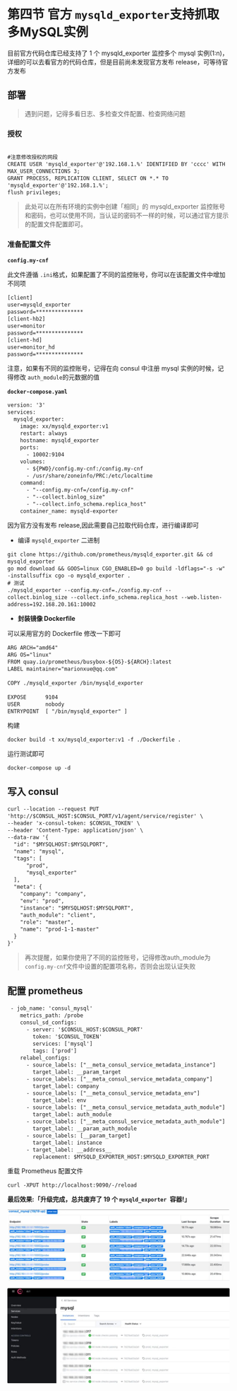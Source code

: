 # 第四节 官方 `mysqld_exporter`支持抓取多MySQL实例

目前官方代码仓库已经支持了 1 个 mysqld_exporter 监控多个 mysql 实例(1:n)，详细的可以去看官方的代码仓库，但是目前尚未发现官方发布 release，可等待官方发布

## **部署**

> 遇到问题，记得多看日志、多检查文件配置、检查网络问题

### **授权**

```

#注意修改授权的网段
CREATE USER 'mysqld_exporter'@'192.168.1.%' IDENTIFIED BY 'cccc' WITH MAX_USER_CONNECTIONS 3;
GRANT PROCESS, REPLICATION CLIENT, SELECT ON *.* TO 'mysqld_exporter'@'192.168.1.%';
flush privileges;
```

> 此处可以在所有环境的实例中创建「相同」的 mysqld_exporter 监控账号和密码，也可以使用不同，当认证的密码不一样的时候，可以通过官方提示的配置文件配置即可。

### **准备配置文件**

**`config.my-cnf`**

此文件遵循 `.ini`格式，如果配置了不同的监控账号，你可以在该配置文件中增加不同项

```
[client]
user=mysqld_exporter
password=***************
[client-hb2]
user=monitor
password=***************
[client-hd]
user=monitor_hd
password=***************
```

注意，如果有不同的监控账号，记得在向 consul 中注册 mysql 实例的时候，记得修改 `auth_module`的元数据的值

**`docker-compose.yaml`**

```
version: '3'
services:
  mysqld_exporter:
    image: xx/mysqld_exporter:v1
    restart: always
    hostname: mysqld_exporter
    ports:
      - 10002:9104
    volumes:
      - ${PWD}/config.my-cnf:/config.my-cnf
      - /usr/share/zoneinfo/PRC:/etc/localtime
    command:
      - "--config.my-cnf=/config.my-cnf"
      - "--collect.binlog_size"
      - "--collect.info_schema.replica_host"
    container_name: mysqld-exporter
```

因为官方没有发布 release,因此需要自己拉取代码仓库，进行编译即可

* 编译 `mysqld_exporter` 二进制

```
git clone https://github.com/prometheus/mysqld_exporter.git && cd mysqld_exporter
go mod download && GOOS=linux CGO_ENABLED=0 go build -ldflags="-s -w" -installsuffix cgo -o mysqld_exporter .
# 测试
./mysqld_exporter --config.my-cnf=./config.my-cnf --collect.binlog_size --collect.info_schema.replica_host --web.listen-address=192.168.20.161:10002
```

* **封装镜像 Dockerfile**

可以采用官方的 Dockerfile 修改一下即可

```
ARG ARCH="amd64"
ARG OS="linux"
FROM quay.io/prometheus/busybox-${OS}-${ARCH}:latest
LABEL maintainer="marionxue@qq.com"

COPY ./mysqld_exporter /bin/mysqld_exporter

EXPOSE      9104
USER        nobody
ENTRYPOINT  [ "/bin/mysqld_exporter" ]
```

构建

```
docker build -t xx/mysqld_exporter:v1 -f ./Dockerfile .
```

运行测试即可

```
docker-compose up -d
```

## **写入 consul**

```
curl --location --request PUT 'http://$CONSUL_HOST:$CONSUL_PORT/v1/agent/service/register' \
--header 'x-consul-token: $CONSUL_TOKEN' \
--header 'Content-Type: application/json' \
--data-raw '{
  "id": "$MYSQLHOST:$MYSQLPORT",
  "name": "mysql",
  "tags": [
      "prod",
      "mysql_exporter"
  ],
  "meta": {
    "company": "company",
    "env": "prod",
    "instance": "$MYSQLHOST:$MYSQLPORT",
    "auth_module": "client",
    "role": "master",
    "name": "prod-1-1-master"
  }
}'
```

> 再次提醒，如果你使用了不同的监控账号，记得修改auth_module为 `config.my-cnf`文件中设置的配置项名称，否则会出现认证失败

## **配置 prometheus**

```
 - job_name: 'consul_mysql'
    metrics_path: /probe
    consul_sd_configs:
      - server: '$CONSUL_HOST:$CONSUL_PORT'
        token: '$CONSUL_TOKEN'
        services: ['mysql']
        tags: ['prod']
    relabel_configs:
      - source_labels: ["__meta_consul_service_metadata_instance"]
        target_label: __param_target
      - source_labels: ["__meta_consul_service_metadata_company"]
        target_label: company
      - source_labels: ["__meta_consul_service_metadata_env"]
        target_label: env
      - source_labels: ["__meta_consul_service_metadata_auth_module"]
        target_label: auth_module
      - source_labels: ["__meta_consul_service_metadata_auth_module"]
        target_label: __param_auth_module
      - source_labels: [__param_target]
        target_label: instance
      - target_label: __address__
        replacement: $MYSQLD_EXPORTER_HOST:$MYSQLD_EXPORTER_PORT
```

重载 Prometheus 配置文件

```
curl -XPUT http://localhost:9090/-/reload
```

**最后效果:「升级完成，总共废弃了 19 个 `mysqld_exporter `容器!」**

![Alt Image Text](../images/chap2_1_1.jpeg "Body image")

![Alt Image Text](../images/chap2_1_2.jpeg "Body image")

